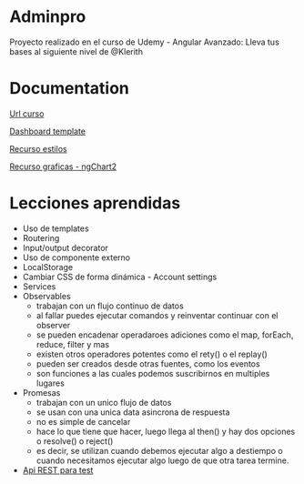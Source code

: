 
# Adminpro

Proyecto realizado en el curso de Udemy - Angular Avanzado: Lleva tus bases al siguiente nivel
de @Klerith

# Documentation

[Url curso](https://www.udemy.com/course/angular-avanzado-fernando-herrera)

[Dashboard template](https://www.wrappixel.com/templates/category/dashboard-templates/)

[Recurso estilos](https://animate.style/)

[Recurso graficas - ngChart2](https://www.npmjs.com/package/ng2-charts)  

# Lecciones aprendidas

* Uso de templates
* Routering
* Input/output decorator
* Uso de componente externo
* LocalStorage
* Cambiar CSS de forma dinámica - Account settings
* Services
* Observables
   - trabajan con un flujo continuo de datos
  - al fallar puedes ejecutar comandos y reinventar continuar con el observer
  - se pueden encadenar operadaroes adiciones como el map, forEach, reduce, filter y mas
  - existen otros operadores potentes como el rety() o el replay()
  - pueden ser creados desde otras fuentes, como los eventos
  - son funciones a las cuales podemos suscribirnos en multiples lugares
* Promesas
  - trabajan con un unico flujo de datos
  - se usan con una unica data asincrona de respuesta
  - no es simple de cancelar
  - hace lo que tiene que hacer, luego llega al then() y hay dos opciones o resolve() o reject()
  - es decir, se utilizan cuando debemos ejecutar algo a destiempo o cuando necesitamos ejecutar algo luego de que otra tarea termine.
 * [Api REST para test](https://reqres.in/)
